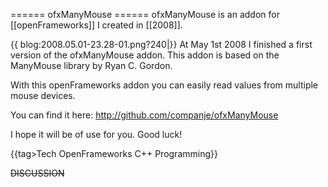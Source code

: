 ====== ofxManyMouse ======
ofxManyMouse is an addon for [[openFrameworks]] I created in [[2008]].

{{  blog:2008.05.01-23.28-01.png?240|}} At May 1st 2008 I finished a first version of the ofxManyMouse addon. This addon is based on the ManyMouse library by Ryan C. Gordon.

With this openFrameworks addon you can easily read values from multiple mouse devices. 

You can find it here: http://github.com/companje/ofxManyMouse

I hope it will be of use for you. Good luck!

{{tag>Tech OpenFrameworks C++ Programming}}

~~DISCUSSION~~